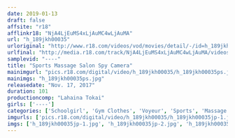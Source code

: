 ```yaml
---
date: 2019-01-13
draft: false
affsite: "r18"
afflinkr18: "NjA4LjEuMS4xLjAuMC4wLjAuMA"
url: "h_189jkh00035"
urloriginal: "http://www.r18.com/videos/vod/movies/detail/-/id=h_189jkh00035"
urlfinal: "http://media.r18.com/track/NjA4LjEuMS4xLjAuMC4wLjAuMA/videos/vod/movies/detail/-/id=h_189jkh00035"
samplevid: "----"
title: "Sports Massage Salon Spy Camera"
mainimgurl: "pics.r18.com/digital/video/h_189jkh00035/h_189jkh00035ps.jpg"
mainimgs: "h_189jkh00035ps.jpg"
releasedate: "Nov. 17, 2017"
duration: 101
productioncomp: "Lahaina Tokai"
girls: ['----']
categories: ['Schoolgirl', 'Gym Clothes', 'Voyeur', 'Sports', 'Massage']
imgurls: ['pics.r18.com/digital/video/h_189jkh00035/h_189jkh00035jp-1.jpg', 'pics.r18.com/digital/video/h_189jkh00035/h_189jkh00035jp-2.jpg', 'pics.r18.com/digital/video/h_189jkh00035/h_189jkh00035jp-3.jpg', 'pics.r18.com/digital/video/h_189jkh00035/h_189jkh00035jp-4.jpg', 'pics.r18.com/digital/video/h_189jkh00035/h_189jkh00035jp-5.jpg', 'pics.r18.com/digital/video/h_189jkh00035/h_189jkh00035jp-6.jpg', 'pics.r18.com/digital/video/h_189jkh00035/h_189jkh00035jp-7.jpg', 'pics.r18.com/digital/video/h_189jkh00035/h_189jkh00035jp-8.jpg', 'pics.r18.com/digital/video/h_189jkh00035/h_189jkh00035jp-9.jpg', 'pics.r18.com/digital/video/h_189jkh00035/h_189jkh00035jp-10.jpg', 'pics.r18.com/digital/video/h_189jkh00035/h_189jkh00035jp-11.jpg', 'pics.r18.com/digital/video/h_189jkh00035/h_189jkh00035jp-12.jpg', 'pics.r18.com/digital/video/h_189jkh00035/h_189jkh00035jp-13.jpg', 'pics.r18.com/digital/video/h_189jkh00035/h_189jkh00035jp-14.jpg', 'pics.r18.com/digital/video/h_189jkh00035/h_189jkh00035jp-15.jpg', 'pics.r18.com/digital/video/h_189jkh00035/h_189jkh00035jp-16.jpg', 'pics.r18.com/digital/video/h_189jkh00035/h_189jkh00035jp-17.jpg', 'pics.r18.com/digital/video/h_189jkh00035/h_189jkh00035jp-18.jpg', 'pics.r18.com/digital/video/h_189jkh00035/h_189jkh00035jp-19.jpg', 'pics.r18.com/digital/video/h_189jkh00035/h_189jkh00035jp-20.jpg']
imgs: ['h_189jkh00035jp-1.jpg', 'h_189jkh00035jp-2.jpg', 'h_189jkh00035jp-3.jpg', 'h_189jkh00035jp-4.jpg', 'h_189jkh00035jp-5.jpg', 'h_189jkh00035jp-6.jpg', 'h_189jkh00035jp-7.jpg', 'h_189jkh00035jp-8.jpg', 'h_189jkh00035jp-9.jpg', 'h_189jkh00035jp-10.jpg', 'h_189jkh00035jp-11.jpg', 'h_189jkh00035jp-12.jpg', 'h_189jkh00035jp-13.jpg', 'h_189jkh00035jp-14.jpg', 'h_189jkh00035jp-15.jpg', 'h_189jkh00035jp-16.jpg', 'h_189jkh00035jp-17.jpg', 'h_189jkh00035jp-18.jpg', 'h_189jkh00035jp-19.jpg', 'h_189jkh00035jp-20.jpg']
---
```

